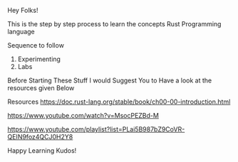 Hey Folks!

This is the step by step process to learn the concepts Rust Programming language 

Sequence to follow 


1. Experimenting
2. Labs

Before Starting These Stuff I would Suggest You to Have a look at the resources given Below

Resources
https://doc.rust-lang.org/stable/book/ch00-00-introduction.html

https://www.youtube.com/watch?v=MsocPEZBd-M

https://www.youtube.com/playlist?list=PLai5B987bZ9CoVR-QEIN9foz4QCJ0H2Y8

Happy Learning
Kudos!
